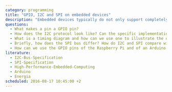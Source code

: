 ```yaml
---
category: programming
title: "GPIO, I2C and SPI on embedded devices"
description: "Embedded devices typically do not only support completely custom output (GPIO), but also profit from standardized interfaces for communication. We will focus on I2C and SPI as two pivotal representatives."
questions:
  - What makes a pin a GPIO pin?
  - How does the I2C protocol look like? Can the specific implementation be abstracted away to understand the key features of any communication protocol?
  - What is a timing diagram and how can we use one to illustrate the details of the I2C protocol?
  - Briefly, how does the SPI bus differ? How do I2C and SPI compare with respect to speed, prevalence in industry and other aspects?
  - How can we use the GPIO pins of the Raspberry Pi and of an Arduino / a Texas Instruments device. How does one get an Arduino or a Texas Instruments device to talk to a sensor via I2C?
literature:
  - I2C-Bus-Specification
  - SPI-Specification
  - High-Performance-Embedded-Computing
  - Arduino
  - Energia
scheduled: 2016-08-17 10:45:00 +2
---
```

